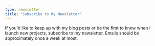 ```yaml
---
type: newsletter
title: "Subscribe to My Newsletter"
---
```


If you'd like to keep up with my blog posts or be the first to know when I launch new projects, subscribe to my newsletter. Emails should be approximately once a week at most.
